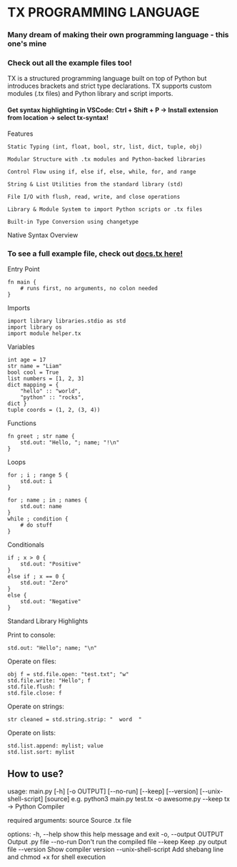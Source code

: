 # TX PROGRAMMING LANGUAGE
### Many dream of making their own programming language - this one's mine
### Check out all the example files too!
TX is a structured programming language built on top of Python but introduces brackets and strict type declarations. TX supports custom modules (.tx files) and Python library and script imports.
#### Get syntax highlighting in VSCode: Ctrl + Shift + P -> Install extension from location -> select tx-syntax!

Features

    Static Typing (int, float, bool, str, list, dict, tuple, obj)

    Modular Structure with .tx modules and Python-backed libraries

    Control Flow using if, else if, else, while, for, and range

    String & List Utilities from the standard library (std)

    File I/O with flush, read, write, and close operations

    Library & Module System to import Python scripts or .tx files
    
    Built-in Type Conversion using changetype

Native Syntax Overview
### To see a full example file, check out [docs.tx here!](https://github.com/Typhoonz0/tx-language/blob/main/docs.tx)

Entry Point
```
fn main {
    # runs first, no arguments, no colon needed
}
```
Imports
```
import library libraries.stdio as std
import library os
import module helper.tx
```
Variables
```
int age = 17
str name = "Liam"
bool cool = True
list numbers = [1, 2, 3]
dict mapping = {
    "hello" :: "world",
    "python" :: "rocks",
dict }
tuple coords = (1, 2, (3, 4))
```
Functions
```
fn greet ; str name {
    std.out: "Hello, "; name; "!\n"
}
```
Loops
```
for ; i ; range 5 {
    std.out: i
}

for ; name ; in ; names {
    std.out: name
}
while ; condition {
    # do stuff
}
```
Conditionals
```
if ; x > 0 {
    std.out: "Positive"
}
else if ; x == 0 {
    std.out: "Zero"
}
else {
    std.out: "Negative"
}
```

Standard Library Highlights

Print to console:
```
std.out: "Hello"; name; "\n"
```
Operate on files:
```
obj f = std.file.open: "test.txt"; "w"
std.file.write: "Hello"; f
std.file.flush: f
std.file.close: f
```
Operate on strings:
```
str cleaned = std.string.strip: "  word  "
```
Operate on lists:
```
std.list.append: mylist; value
std.list.sort: mylist
```

## How to use?
usage: main.py [-h] [-o OUTPUT] [--no-run] [--keep] [--version] [--unix-shell-script] [source]
e.g. python3 main.py test.tx -o awesome.py --keep 
tx → Python Compiler

required arguments:
  source               Source .tx file

options:
  -h, --help           show this help message and exit
  -o, --output OUTPUT  Output .py file
  --no-run             Don't run the compiled file
  --keep               Keep .py output file 
  --version            Show compiler version
  --unix-shell-script  Add shebang line and chmod +x for shell execution
